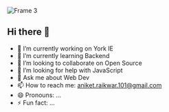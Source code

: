 ![Frame 3](https://github.com/aniket-raikwar-dev/aniket-raikwar-dev/assets/65860069/654f55fb-70c3-47ba-abb0-91f60c04d61a)

## Hi there 👋


- 🔭 I’m currently working on York IE
- 🌱 I’m currently learning Backend
- 👯 I’m looking to collaborate on Open Source
- 🤔 I’m looking for help with JavaScript
- 💬 Ask me about Web Dev
- 📫 How to reach me: aniket.raikwar.101@gmail.com
- 😄 Pronouns: ...
- ⚡ Fun fact: ...
